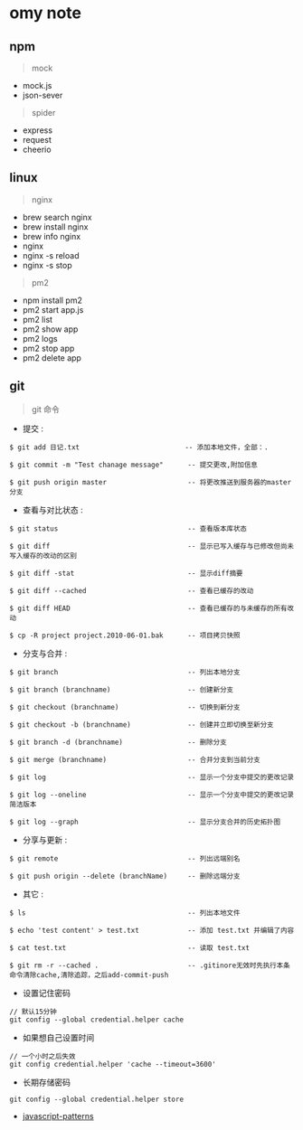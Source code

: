 # omy note

## npm

> mock

- mock.js
- json-sever

> spider

- express
- request
- cheerio

## linux

> nginx

- brew search nginx
- brew install nginx
- brew info nginx
- nginx
- nginx -s reload
- nginx -s stop

> pm2
- npm install pm2
- pm2 start app.js
- pm2 list
- pm2 show app
- pm2 logs
- pm2 stop app
- pm2 delete app

## git

> git 命令

- 提交 :

```
$ git add 日记.txt                          -- 添加本地文件，全部：.

$ git commit -m "Test chanage message"      -- 提交更改,附加信息 

$ git push origin master                    -- 将更改推送到服务器的master分支

```



- 查看与对比状态 :

```
$ git status                                -- 查看版本库状态

$ git diff                                  -- 显示已写入缓存与已修改但尚未写入缓存的改动的区别

$ git diff -stat                            -- 显示diff摘要

$ git diff --cached                         -- 查看已缓存的改动

$ git diff HEAD                             -- 查看已缓存的与未缓存的所有改动

$ cp -R project project.2010-06-01.bak      -- 项目拷贝快照

```


- 分支与合并 :

```
$ git branch                                -- 列出本地分支

$ git branch (branchname)                   -- 创建新分支

$ git checkout (branchname)                 -- 切换到新分支

$ git checkout -b (branchname)              -- 创建并立即切换至新分支

$ git branch -d (branchname)                -- 删除分支

$ git merge (branchname)                    -- 合并分支到当前分支

$ git log                                   -- 显示一个分支中提交的更改记录

$ git log --oneline                         -- 显示一个分支中提交的更改记录简洁版本

$ git log --graph                           -- 显示分支合并的历史拓扑图

```

- 分享与更新 : 

```
$ git remote                                -- 列出远端别名

$ git push origin --delete (branchName)     -- 删除远端分支

```

- 其它 :

```
$ ls                                        -- 列出本地文件

$ echo 'test content' > test.txt            -- 添加 test.txt 并编辑了内容

$ cat test.txt                              -- 读取 test.txt

$ git rm -r --cached .                      -- .gitinore无效时先执行本条命令清除cache,清除追踪，之后add-commit-push

```

- 设置记住密码

```
// 默认15分钟
git config --global credential.helper cache
```

- 如果想自己设置时间

```
// 一个小时之后失效
git config credential.helper 'cache --timeout=3600'
```

- 长期存储密码

```
git config --global credential.helper store
```

- [javascript-patterns](https://github.com/shichuan/javascript-patterns)
